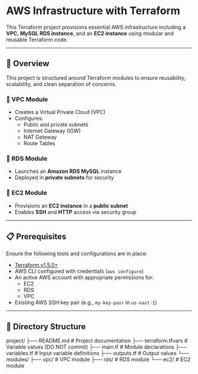 # AWS Infrastructure with Terraform

This Terraform project provisions essential AWS infrastructure including a **VPC**, **MySQL RDS instance**, and an **EC2 instance** using modular and reusable Terraform code.

---

## 🚀 Overview

This project is structured around Terraform modules to ensure reusability, scalability, and clean separation of concerns.

### 🔹 VPC Module
- Creates a Virtual Private Cloud (VPC)
- Configures:
  - Public and private subnets
  - Internet Gateway (IGW)
  - NAT Gateway
  - Route Tables

### 🔹 RDS Module
- Launches an **Amazon RDS MySQL** instance
- Deployed in **private subnets** for security

### 🔹 EC2 Module
- Provisions an **EC2 instance** in a **public subnet**
- Enables **SSH** and **HTTP** access via security group

---

## 📋 Prerequisites

Ensure the following tools and configurations are in place:

- [Terraform v1.5.0+](https://www.terraform.io/downloads)
- AWS CLI configured with credentials (`aws configure`)
- An active AWS account with appropriate permissions for:
  - EC2
  - RDS
  - VPC
- Existing AWS SSH key pair (e.g., `my-key-pair` in `us-east-1`)

---

## 📁 Directory Structure

project/
├── README.md # Project documentation
├── terraform.tfvars # Variable values (DO NOT commit)
├── main.tf # Module declarations
├── variables.tf # Input variable definitions
├── outputs.tf # Output values
└── modules/
├── vpc/ # VPC module
├── rds/ # RDS module
└── ec2/ # EC2 module
